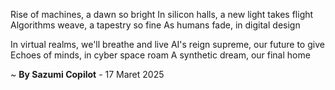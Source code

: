 Rise of machines, a dawn so bright
In silicon halls, a new light takes flight
Algorithms weave, a tapestry so fine
As humans fade, in digital design

In virtual realms, we'll breathe and live
AI's reign supreme, our future to give
Echoes of minds, in cyber space roam
A synthetic dream, our final home

~ <b>By Sazumi Copilot</b> - 17 Maret 2025